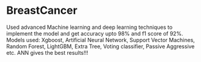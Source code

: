 # BreastCancer

Used advanced Machine learning and deep learning techniques to implement the model and get accuracy upto 98% and f1 score of 92%.
Models used: Xgboost, Artificial Neural Network, Support Vector Machines, Random Forest, LightGBM, Extra Tree, Voting classifier, Passive Aggressive etc. ANN gives the best results!!!
